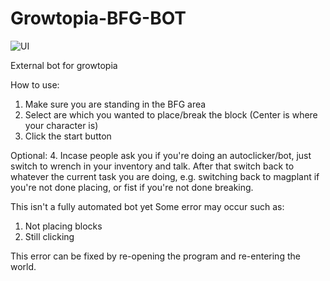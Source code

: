# Growtopia-BFG-BOT
![UI](https://user-images.githubusercontent.com/89824842/189059452-1a02c028-6abc-465c-bf9e-4e0960c94d4b.Png)

External bot for growtopia

How to use:
1. Make sure you are standing in the BFG area
2. Select are which you wanted to place/break the block (Center is where your character is)
3. Click the start button

Optional:
4. Incase people ask you if you're doing an autoclicker/bot, just switch to wrench in your inventory
   and talk. After that switch back to whatever the current task you are doing, e.g. switching back to
   magplant if you're not done placing, or fist if you're not done breaking.

This isn't a fully automated bot yet
Some error may occur such as:
1. Not placing blocks
2. Still clicking

This error can be fixed by re-opening the program and re-entering the world.
